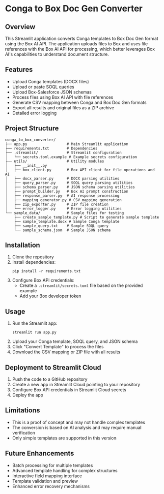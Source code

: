 # Conga to Box Doc Gen Converter

## Overview
This Streamlit application converts Conga templates to Box Doc Gen format using the Box AI API. The application uploads files to Box and uses file references with the Box AI API for processing, which better leverages Box AI's capabilities to understand document structure.

## Features
- Upload Conga templates (DOCX files)
- Upload or paste SOQL queries
- Upload Box-Salesforce JSON schemas
- Process files using Box AI API with file references
- Generate CSV mapping between Conga and Box Doc Gen formats
- Export all results and original files as a ZIP archive
- Detailed error logging

## Project Structure
```
conga_to_box_converter/
├── app.py                  # Main Streamlit application
├── requirements.txt        # Dependencies
├── .streamlit/             # Streamlit configuration
│   └── secrets.toml.example # Example secrets configuration
├── utils/                  # Utility modules
│   ├── __init__.py
│   ├── box_client.py       # Box API client for file operations and AI
│   ├── docx_parser.py      # DOCX parsing utilities
│   ├── query_parser.py     # SOQL query parsing utilities
│   ├── schema_parser.py    # JSON schema parsing utilities
│   ├── prompt_builder.py   # Box AI prompt construction
│   ├── response_parser.py  # AI response processing
│   ├── mapping_generator.py # CSV mapping generation
│   ├── zip_exporter.py     # ZIP file creation
│   └── error_logger.py     # Error logging utilities
└── sample_data/            # Sample files for testing
    ├── create_sample_template.py # Script to generate sample template
    ├── sample_template.docx # Sample Conga template
    ├── sample_query.txt    # Sample SOQL query
    └── sample_schema.json  # Sample JSON schema
```

## Installation

1. Clone the repository
2. Install dependencies:
   ```
   pip install -r requirements.txt
   ```
3. Configure Box API credentials:
   - Create a `.streamlit/secrets.toml` file based on the provided example
   - Add your Box developer token

## Usage

1. Run the Streamlit app:
   ```
   streamlit run app.py
   ```
2. Upload your Conga template, SOQL query, and JSON schema
3. Click "Convert Template" to process the files
4. Download the CSV mapping or ZIP file with all results

## Deployment to Streamlit Cloud

1. Push the code to a GitHub repository
2. Create a new app in Streamlit Cloud pointing to your repository
3. Configure Box API credentials in Streamlit Cloud secrets
4. Deploy the app

## Limitations

- This is a proof of concept and may not handle complex templates
- The conversion is based on AI analysis and may require manual verification
- Only simple templates are supported in this version

## Future Enhancements

- Batch processing for multiple templates
- Advanced template handling for complex structures
- Interactive field mapping interface
- Template validation and preview
- Enhanced error recovery mechanisms
